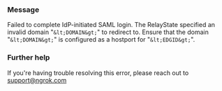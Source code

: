 
### Message
Failed to complete IdP-initiated SAML login. The RelayState specified an invalid domain "`&lt;DOMAIN&gt;`" to redirect to. Ensure that the domain "`&lt;DOMAIN&gt;`" is configured as a hostport for "`&lt;EDGID&gt;`".

### Further help
If you're having trouble resolving this error, please reach out to [support@ngrok.com](mailto:support@ngrok.com?subject=Help%20with%20ERR_NGROK_5319)

